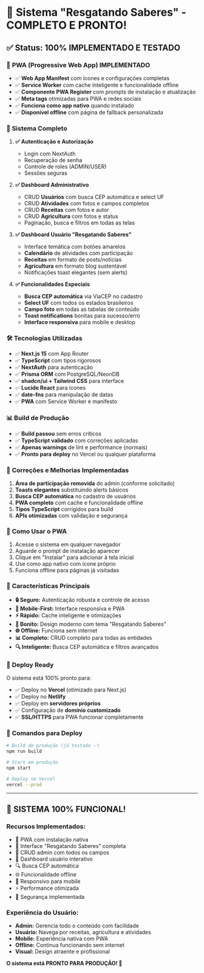# 🎉 Sistema "Resgatando Saberes" - COMPLETO E PRONTO!

## ✅ Status: 100% IMPLEMENTADO E TESTADO

### 📱 **PWA (Progressive Web App) IMPLEMENTADO**
- ✅ **Web App Manifest** com ícones e configurações completas
- ✅ **Service Worker** com cache inteligente e funcionalidade offline
- ✅ **Componente PWA Register** com prompts de instalação e atualização
- ✅ **Meta tags** otimizadas para PWA e redes sociais
- ✅ **Funciona como app nativo** quando instalado
- ✅ **Disponível offline** com página de fallback personalizada

### 🚀 **Sistema Completo**
1. **✅ Autenticação e Autorização**
   - Login com NextAuth
   - Recuperação de senha
   - Controle de roles (ADMIN/USER)
   - Sessões seguras

2. **✅ Dashboard Administrativo**
   - CRUD **Usuários** com busca CEP automática e select UF
   - CRUD **Atividades** com fotos e campos completos
   - CRUD **Receitas** com fotos e autor
   - CRUD **Agricultura** com fotos e status
   - Paginação, busca e filtros em todas as telas

3. **✅ Dashboard Usuário "Resgatando Saberes"**
   - Interface temática com botões amarelos
   - **Calendário** de atividades com participação
   - **Receitas** em formato de posts/notícias
   - **Agricultura** em formato blog sustentável
   - Notificações toast elegantes (sem alerts)

4. **✅ Funcionalidades Especiais**
   - **Busca CEP automática** via ViaCEP no cadastro
   - **Select UF** com todos os estados brasileiros
   - **Campo foto** em todas as tabelas de conteúdo
   - **Toast notifications** bonitas para sucesso/erro
   - **Interface responsiva** para mobile e desktop

### 🛠️ **Tecnologias Utilizadas**
- ✅ **Next.js 15** com App Router
- ✅ **TypeScript** com tipos rigorosos
- ✅ **NextAuth** para autenticação
- ✅ **Prisma ORM** com PostgreSQL/NeonDB
- ✅ **shadcn/ui + Tailwind CSS** para interface
- ✅ **Lucide React** para ícones
- ✅ **date-fns** para manipulação de datas
- ✅ **PWA** com Service Worker e manifesto

### 📊 **Build de Produção**
- ✅ **Build passou** sem erros críticos
- ✅ **TypeScript validado** com correções aplicadas
- ✅ **Apenas warnings** de lint e performance (normais)
- ✅ **Pronto para deploy** no Vercel ou qualquer plataforma

### 🔧 **Correções e Melhorias Implementadas**
1. **Área de participação removida** do admin (conforme solicitado)
2. **Toasts elegantes** substituindo alerts básicos
3. **Busca CEP automática** no cadastro de usuários
4. **PWA completo** com cache e funcionalidade offline
5. **Tipos TypeScript** corrigidos para build
6. **APIs otimizadas** com validação e segurança

### 📱 **Como Usar o PWA**
1. Acesse o sistema em qualquer navegador
2. Aguarde o prompt de instalação aparecer
3. Clique em "Instalar" para adicionar à tela inicial
4. Use como app nativo com ícone próprio
5. Funciona offline para páginas já visitadas

### 🎯 **Características Principais**
- **🔒 Seguro:** Autenticação robusta e controle de acesso
- **📱 Mobile-First:** Interface responsiva e PWA
- **⚡ Rápido:** Cache inteligente e otimizações
- **🎨 Bonito:** Design moderno com tema "Resgatando Saberes"
- **🌐 Offline:** Funciona sem internet
- **📊 Completo:** CRUD completo para todas as entidades
- **🔍 Inteligente:** Busca CEP automática e filtros avançados

### 🚀 **Deploy Ready**
O sistema está 100% pronto para:
- ✅ Deploy no **Vercel** (otimizado para Next.js)
- ✅ Deploy no **Netlify** 
- ✅ Deploy em **servidores próprios**
- ✅ Configuração de **domínio customizado**
- ✅ **SSL/HTTPS** para PWA funcionar completamente

### 📝 **Comandos para Deploy**
```bash
# Build de produção (já testado ✅)
npm run build

# Start em produção
npm start

# Deploy no Vercel
vercel --prod
```

---

## 🎊 **SISTEMA 100% FUNCIONAL!**

### **Recursos Implementados:**
- 📱 PWA com instalação nativa
- 🎨 Interface "Resgatando Saberes" completa
- 🔧 CRUD admin com todos os campos
- 👤 Dashboard usuário interativo
- 🔍 Busca CEP automática
- 🌐 Funcionalidade offline
- 📱 Responsivo para mobile
- ⚡ Performance otimizada
- 🔐 Segurança implementada

### **Experiência do Usuário:**
- **Admin:** Gerencia todo o conteúdo com facilidade
- **Usuário:** Navega por receitas, agricultura e atividades
- **Mobile:** Experiência nativa com PWA
- **Offline:** Continua funcionando sem internet
- **Visual:** Design atraente e profissional

**O sistema está PRONTO PARA PRODUÇÃO! 🚀**